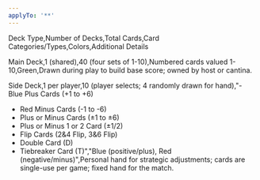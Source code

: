 ```yaml
---
applyTo: '**'
---
```


Deck Type,Number of Decks,Total Cards,Card Categories/Types,Colors,Additional Details

Main Deck,1 (shared),40 (four sets of 1-10),Numbered cards valued 1-10,Green,Drawn during play to build base score; owned by host or cantina.

Side Deck,1 per player,10 (player selects; 4 randomly drawn for hand),"- Blue Plus Cards (+1 to +6)

- Red Minus Cards (-1 to -6)
- Plus or Minus Cards (±1 to ±6)
- Plus or Minus 1 or 2 Card (±1/2)
- Flip Cards (2&4 Flip, 3&6 Flip)
- Double Card (D)
- Tiebreaker Card (T)","Blue (positive/plus), Red (negative/minus)",Personal hand for strategic adjustments; cards are single-use per game; fixed hand for the match.